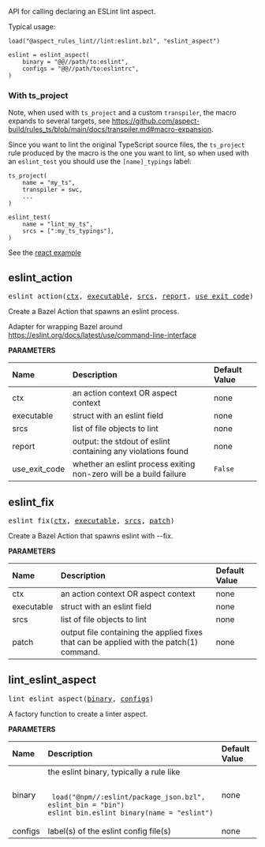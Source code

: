 <!-- Generated with Stardoc: http://skydoc.bazel.build -->

API for calling declaring an ESLint lint aspect.

Typical usage:

```
load("@aspect_rules_lint//lint:eslint.bzl", "eslint_aspect")

eslint = eslint_aspect(
    binary = "@@//path/to:eslint",
    configs = "@@//path/to:eslintrc",
)
```

### With ts_project

Note, when used with `ts_project` and a custom `transpiler`,
the macro expands to several targets,
see https://github.com/aspect-build/rules_ts/blob/main/docs/transpiler.md#macro-expansion.

Since you want to lint the original TypeScript source files, the `ts_project` rule produced
by the macro is the one you want to lint, so when used with an `eslint_test` you should use
the `[name]_typings` label:

```
ts_project(
    name = "my_ts",
    transpiler = swc,
    ...
)

eslint_test(
    name = "lint_my_ts",
    srcs = [":my_ts_typings"],
)
```

See the [react example](https://github.com/bazelbuild/examples/blob/b498bb106b2028b531ceffbd10cc89530814a177/frontend/react/src/BUILD.bazel#L86-L92)


<a id="eslint_action"></a>

## eslint_action

<pre>
eslint_action(<a href="#eslint_action-ctx">ctx</a>, <a href="#eslint_action-executable">executable</a>, <a href="#eslint_action-srcs">srcs</a>, <a href="#eslint_action-report">report</a>, <a href="#eslint_action-use_exit_code">use_exit_code</a>)
</pre>

Create a Bazel Action that spawns an eslint process.

Adapter for wrapping Bazel around
https://eslint.org/docs/latest/use/command-line-interface


**PARAMETERS**


| Name  | Description | Default Value |
| :------------- | :------------- | :------------- |
| <a id="eslint_action-ctx"></a>ctx |  an action context OR aspect context   |  none |
| <a id="eslint_action-executable"></a>executable |  struct with an eslint field   |  none |
| <a id="eslint_action-srcs"></a>srcs |  list of file objects to lint   |  none |
| <a id="eslint_action-report"></a>report |  output: the stdout of eslint containing any violations found   |  none |
| <a id="eslint_action-use_exit_code"></a>use_exit_code |  whether an eslint process exiting non-zero will be a build failure   |  <code>False</code> |


<a id="eslint_fix"></a>

## eslint_fix

<pre>
eslint_fix(<a href="#eslint_fix-ctx">ctx</a>, <a href="#eslint_fix-executable">executable</a>, <a href="#eslint_fix-srcs">srcs</a>, <a href="#eslint_fix-patch">patch</a>)
</pre>

Create a Bazel Action that spawns eslint with --fix.

**PARAMETERS**


| Name  | Description | Default Value |
| :------------- | :------------- | :------------- |
| <a id="eslint_fix-ctx"></a>ctx |  an action context OR aspect context   |  none |
| <a id="eslint_fix-executable"></a>executable |  struct with an eslint field   |  none |
| <a id="eslint_fix-srcs"></a>srcs |  list of file objects to lint   |  none |
| <a id="eslint_fix-patch"></a>patch |  output file containing the applied fixes that can be applied with the patch(1) command.   |  none |


<a id="lint_eslint_aspect"></a>

## lint_eslint_aspect

<pre>
lint_eslint_aspect(<a href="#lint_eslint_aspect-binary">binary</a>, <a href="#lint_eslint_aspect-configs">configs</a>)
</pre>

A factory function to create a linter aspect.

**PARAMETERS**


| Name  | Description | Default Value |
| :------------- | :------------- | :------------- |
| <a id="lint_eslint_aspect-binary"></a>binary |  the eslint binary, typically a rule like<br><br><pre><code> load("@npm//:eslint/package_json.bzl", eslint_bin = "bin") eslint_bin.eslint_binary(name = "eslint") </code></pre>   |  none |
| <a id="lint_eslint_aspect-configs"></a>configs |  label(s) of the eslint config file(s)   |  none |


